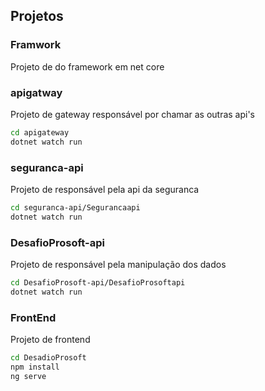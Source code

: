 ## Projetos

### Framwork
Projeto de do framework em net core


### apigatway
Projeto de gateway responsável por chamar as outras api's

```bash
cd apigateway 
dotnet watch run
```
### seguranca-api
Projeto de responsável pela api da seguranca 

```bash
cd seguranca-api/Segurancaapi
dotnet watch run
```

### DesafioProsoft-api
Projeto de responsável pela manipulação dos dados

```bash
cd DesafioProsoft-api/DesafioProsoftapi
dotnet watch run
```

### FrontEnd
Projeto de frontend

```bash
cd DesadioProsoft
npm install
ng serve
```

